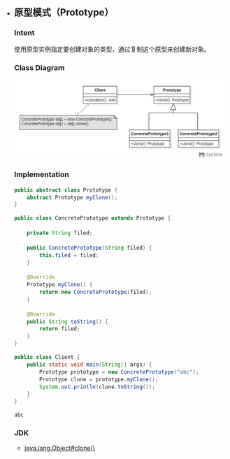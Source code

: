 - ## 原型模式（Prototype）

  ### Intent

  使用原型实例指定要创建对象的类型，通过复制这个原型来创建新对象。

  ### Class Diagram

  ![image](../image/b8922f8c-95e6-4187-be85-572a509afb71-1590215493497.png)

  ### Implementation

  ```java
  public abstract class Prototype {
      abstract Prototype myClone();
  }
  ```

  ```java
  public class ConcretePrototype extends Prototype {
  
      private String filed;
  
      public ConcretePrototype(String filed) {
          this.filed = filed;
      }
  
      @Override
      Prototype myClone() {
          return new ConcretePrototype(filed);
      }
  
      @Override
      public String toString() {
          return filed;
      }
  }
  ```

  ```java
  public class Client {
      public static void main(String[] args) {
          Prototype prototype = new ConcretePrototype("abc");
          Prototype clone = prototype.myClone();
          System.out.println(clone.toString());
      }
  }
  ```

  ```html
  abc
  ```

  ### JDK

  - [java.lang.Object#clone()](http://docs.oracle.com/javase/8/docs/api/java/lang/Object.html#clone%28%29)
